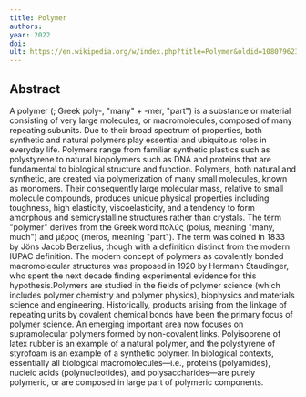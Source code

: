 ```yaml
---
title: Polymer
authors: 
year: 2022
doi: 
ult: https://en.wikipedia.org/w/index.php?title=Polymer&oldid=1080796239
---
```

## Abstract
A polymer (; Greek poly-, "many" + -mer, "part")
is a substance or material consisting of very large molecules, or macromolecules, composed of many repeating subunits. Due to their broad spectrum of properties, both synthetic and natural polymers play essential and ubiquitous roles in everyday life. Polymers range from familiar synthetic plastics such as polystyrene to natural biopolymers such as DNA and proteins that are fundamental to biological structure and function. Polymers, both natural and synthetic, are created via polymerization of many small molecules, known as monomers. Their consequently large molecular mass, relative to small molecule compounds, produces unique physical properties including toughness, high elasticity, viscoelasticity, and a tendency to form amorphous and semicrystalline structures rather than crystals.
The term "polymer" derives from the Greek word πολύς (polus, meaning "many, much") and μέρος (meros, meaning "part"). The term was coined in 1833 by Jöns Jacob Berzelius, though with a definition distinct from the modern IUPAC definition. The modern concept of polymers as covalently bonded macromolecular structures was proposed in 1920 by Hermann Staudinger, who spent the next decade finding experimental evidence for this hypothesis.Polymers are studied in the fields of polymer science (which includes polymer chemistry and polymer physics), biophysics and materials science and engineering. Historically, products arising from the linkage of repeating units by covalent chemical bonds have been the primary focus of polymer science. An emerging important area now focuses on supramolecular polymers formed by non-covalent links. Polyisoprene of latex rubber is an example of a natural polymer, and the polystyrene of styrofoam is an example of a synthetic polymer. In biological contexts, essentially all biological macromolecules—i.e., proteins (polyamides), nucleic acids (polynucleotides), and polysaccharides—are purely polymeric, or are composed in large part of polymeric components.
